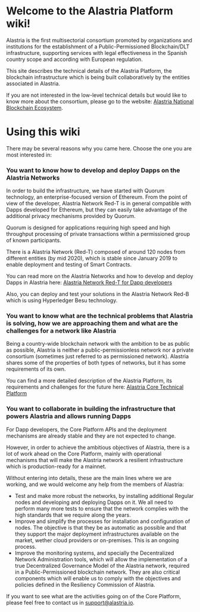 # Welcome to the Alastria Platform wiki!
Alastria is the first multisectorial consortium promoted by organizations and institutions for the establishment of a Public-Permissioned Blockchain/DLT infrastructure, supporting services with legal effectiveness in the Spanish country scope and according with European regulation.

This site describes the technical details of the Alastria Platform, the blockchain infrastructure which is being built collaboratively by the entities associated in Alastria.

If you are not interested in the low-level technical details but would like to know more about the consortium, please go to the website: [Alastria National Blockchain Ecosystem](https://alastria.io/en/).

# Using this wiki
There may be several reasons why you came here. Choose the one you are most interested in:

### You want to know how to develop and deploy Dapps on the Alastria Networks
In order to build the infrastructure, we have started with Quorum technology, an enterprise-focused version of Ethereum. From the point of view of the developer, Alastria Network Red-T is in general compatible with Dapps developed for Ethereum, but they can easily take advantage of the additional privacy mechanisms provided by Quorum.

Quorum is designed for applications requiring high speed and high throughput processing of private transactions within a permissioned group of known participants.

There is a Alastria Network (Red-T) composed of around 120 nodes from different entities (by mid 2020), which is stable since January 2019 to enable deployment and testing of Smart Contracts.

You can read more on the Alastria Networks and how to develop and deploy Dapps in Alastria here:
[Alastria Network Red-T for Dapp developers](en/Alastria-Testnet-for-Dapp-developers.md)

Also, you can deploy and test your solutions in the Alastria Network Red-B which is using Hyperledger Besu technology.

### You want to know what are the technical problems that Alastria is solving, how we are approaching them and what are the challenges for a network like Alastria
Being a country-wide blockchain network with the ambition to be as public as possible, Alastria is neither a public-permissionless network nor a private consortium (sometimes just referred to as permissioned network). Alastria shares some of the properties of both types of networks, but it has some requirements of its own.

You can find a more detailed description of the Alastria Platform, its requirements and challenges for the future here: [Alastria Core Technical Platform](en/Alastria-Core-Technical-Platform.md)

### You want to collaborate in building the infrastructure that powers Alastria and allows running Dapps
For Dapp developers, the Core Platform APIs and the deployment mechanisms are already stable and they are not expected to change.

However, in order to achieve the ambitious objectives of Alastria, there is a lot of work ahead on the Core Platform, mainly with operational mechanisms that will make the Alastria network a resilient infrastructure which is production-ready for a mainnet.

Without entering into details, these are the main lines where we are working, and we would welcome any help from the members of Alastria:
* Test and make more robust the networks, by installing additional Regular nodes and developing and deploying Dapps on it. We all need to perform many more tests to ensure that the network complies with the high standards that we require along the years.
* Improve and simplify the processes for installation and configuration of nodes. The objective is that they be as automatic as possible and that they support the major deployment infrastructures available on the market, wether cloud providers or on-premises. This is an ongoing process.
* Improve the monitoring systems, and specially the Decentralized Network Administration tools, which will allow the implementation of a true Decentralized Governance Model of the Alastria network, required in a Public-Permissioned blockchain network. They are also critical components which will enable us to comply with the objectives and policies defined in the Resiliency Commission of Alastria.

If you want to see what are the activities going on of the Core Platform, please feel free to contact us in support@alastria.io.
